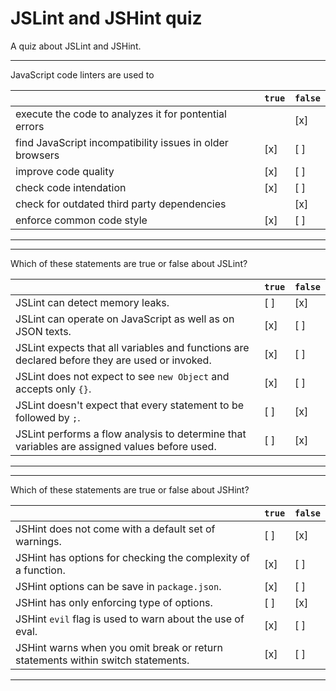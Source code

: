 # JSLint and JSHint quiz

A quiz about JSLint and JSHint.

---

JavaScript code linters are used to

|                                                           | `true` | `false` |
| ----------------------------------------------------------| ------ | ------- |
| execute the code to analyzes it for pontential errors     |        |  [x]    |
| find JavaScript incompatibility issues in older browsers  |  [x]   |  [ ]    |
| improve code quality                                      |  [x]   |  [ ]    |
| check code intendation                                    |  [x]   |  [ ]    |
| check for outdated third party dependencies               |        |  [x]    |
| enforce common code style                                 |  [x]   |  [ ]    |

---

---

Which of these statements are true or false about JSLint?

|                                                                                                | `true` | `false` |
| -----------------------------------------------------------------------------------------------| ------ | ------- |
| JSLint can detect memory leaks.                                                                |  [ ]   |  [x]    |
| JSLint can operate on JavaScript as well as on JSON texts.                                     |  [x]   |  [ ]    |
| JSLint expects that all variables and functions are declared before they are used or invoked.  |  [x]   |  [ ]    |
| JSLint does not expect to see `new Object` and accepts only `{}`.                              |  [x]   |  [ ]    |
| JSLint doesn't expect that every statement to be followed by `;`.                              |  [ ]   |  [x]    |
| JSLint performs a flow analysis to determine that variables are assigned values before used.   |  [ ]   |  [x]    |

---

---

Which of these statements are true or false about JSHint?

|                                                                                 | `true` | `false` |
| --------------------------------------------------------------------------------| ------ | ------- |
| JSHint does not come with a default set of warnings.                            |  [ ]   |  [x]    |
| JSHint has options for checking the complexity of a function.                   |  [x]   |  [ ]    |
| JSHint options can be save in `package.json`.                                   |  [x]   |  [ ]    |
| JSHint has only enforcing type of options.                                      |  [ ]   |  [x]    |
| JSHint `evil` flag is used to warn about the use of eval.                       |  [x]   |  [ ]    |
| JSHint warns when you omit break or return statements within switch statements. |  [x]   |  [ ]    |


---

